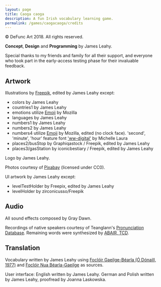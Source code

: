 ```yaml
---
layout: page
title: Caoga caoga
description: A fun Irish vocabulary learning game.
permalink: /games/caogacaoga/credits
---
```


© DeFunc Art 2018. All rights reserved.

**Concept**, **Design** and **Programming** by James Leahy.

Special thanks to my friends and family for all their support, and everyone who took part in the early-access testing phase for their invaluable feedback.

## Artwork

Illustrations by [Freepik](https://freepik.com), edited by James Leahy except:
- colors by James Leahy
- countries1 by James Leahy
- emotions utilize [Emoji](https://github.com/mozilla/fxemoji/blob/gh-pages/LICENSE.md) by Mozilla
- languages by James Leahy
- numbers1 by James Leahy
- numbers2 by James Leahy
- numbers4 utilize [Emoji](https://github.com/mozilla/fxemoji/blob/gh-pages/LICENSE.md) by Mozilla, edited (no clock face). 'second', 'minute', 'hour' feature font ['ww-digital'](http://www.dafont.com/de/ww-digital.font) by Michelle Laura
- places2/busStop by Graphiqastock / Freepik, edited by James Leahy
- places3/gasStation by iconicbestiary / Freepik, edited by James Leahy

Logo by James Leahy.

Photos courtesy of [Pixabay](https://pixabay.com/) (licensed under CC0).

UI artwork by James Leahy except:
- levelTestHolder by Freepix, edited by James Leahy
- levelHolder by zirconicusso/Freepik

## Audio

All sound effects composed by Gray Dawn.

Recordings of native speakers courtesy of Teanglann's [Pronunciation Database](http://www.teanglann.ie/en/fuaim/). Remaining words were synthesized by [ABAIR, TCD](http://www.abair.tcd.ie/).

## Translation

Vocabulary written by James Leahy using [Foclóir Gaeilge-Béarla (Ó Dónaill, 1977)](http://www.teanglann.ie/ga/fgb/) and [Foclóir Nua Béarla-Gaeilge](https://www.focloir.ie/ga/) as sources.

User interface: English written by James Leahy. German and Polish written by James Leahy, proofread by Joanna Laskowska.
